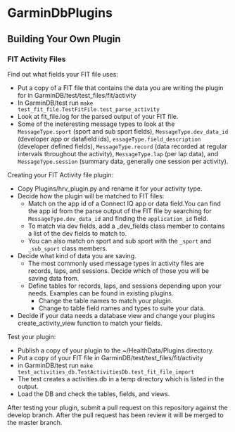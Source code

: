 # GarminDbPlugins

## Building Your Own Plugin

### FIT Activity Files

Find out what fields your FIT file uses:
- Put a copy of a FIT file that contains the data you are writing the plugin for in GarminDB/test/test_files/fit/activity
- In GarminDB/test run `make test_fit_file.TestFitFile.test_parse_activity`
- Look at fit_file.log for the parsed output of your FIT file.
- Some of the ineteresting message types to look at the `MessageType.sport` (sport and sub sport fields), `MessageType.dev_data_id` (developer app or datafield ids), `essageType.field_description` (developer defined fields), `MessageType.record` (data recorded at regular intervals throughout the activity), `MessageType.lap` (per lap data), and `MessageType.session` (summary data, generally one session per activity).

Creating your FIT Activity file plugin:
- Copy Plugins/hrv_plugin.py and rename it for your activity type.
- Decide how the plugin will be matched to FIT files:
  - Match on the app id of a Connect IQ app or data field.You can find the app id from the parse output of the FIT file by searching for `MessageType.dev_data_id` and finding the `application_id` field.
  - To match via dev fields, add a _dev_fields class member to contains a list of the dev fields to match to.
  - You can also match on sport and sub sport with the `_sport` and `_sub_sport` class members.
- Decide what kind of data you are saving.
  - The most commonly used message types in activity files are records, laps, and sessions. Decide which of those you will be saving data from.
  - Define tables for records, laps, and sessions depending upon your needs. Examples can be found in existing plugins.
    - Change the table names to match your plugin.
    - Change to table field names and types to suite your data. 
- Decide if your data needs a database view and change your plugins create_activity_view function to match your fields.

Test your plugin:
- Publish a copy of your plugin to the ~/HealthData/Plugins directory.
- Put a copy of your FIT file in GarminDB/test/test_files/fit/activity
- in GarminDB/test run `make test_activities_db.TestActivitiesDb.test_fit_file_import`
- The test creates a activities.db in a temp directory which is listed in the output.
- Load the DB and check the tables, fields, and views.

After testing your plugin, submit a pull request on this repository against the develop branch. After the pull request has been review it will be merged to the master branch.
